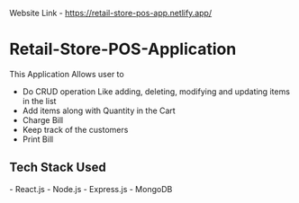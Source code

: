 Website Link - https://retail-store-pos-app.netlify.app/
# Retail-Store-POS-Application
This Application Allows user to
- Do CRUD operation Like adding, deleting, modifying and updating items in the list
- Add items along with Quantity in the Cart
- Charge Bill
- Keep track of the customers
- Print Bill

<h2>Tech Stack Used</h2>
- React.js
- Node.js
- Express.js
- MongoDB


